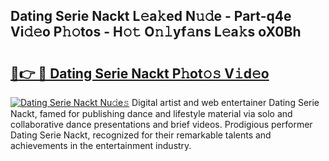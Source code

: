 ## Dating Serie Nackt L𝚎a𝚔ed N𝚞𝚍e - Part-q4e Vi𝚍𝚎o P𝚑𝚘tos - H𝚘𝚝 O𝚗𝚕yf𝚊ns L𝚎a𝚔s oX0Bh

# <h2><a href="http://kf47kk6.oniu.top/?m=Dating+Serie+Nackt">🔗👉 🔴 Dating Serie Nackt P𝚑ot𝚘𝚜 V𝚒d𝚎o</a></h2>

[![Dating Serie Nackt Nu𝚍e𝚜](https://i.imgur.com/0qMVB7G.gif)](http://kf47kk6.oniu.top/?m=Dating+Serie+Nackt)
Digital artist and web entertainer Dating Serie Nackt, famed for publishing dance and lifestyle material via solo and collaborative dance presentations and brief videos. Prodigious performer Dating Serie Nackt, recognized for their remarkable talents and achievements in the entertainment industry.  
